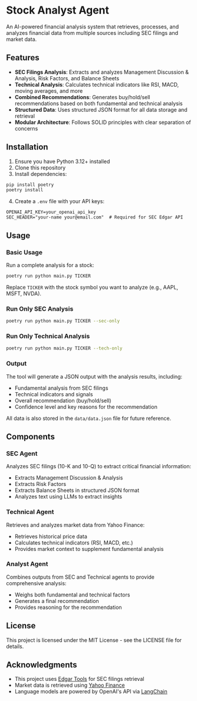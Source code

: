 # Stock Analyst Agent

An AI-powered financial analysis system that retrieves, processes, and analyzes financial data from multiple sources including SEC filings and market data.

## Features

- **SEC Filings Analysis**: Extracts and analyzes Management Discussion & Analysis, Risk Factors, and Balance Sheets
- **Technical Analysis**: Calculates technical indicators like RSI, MACD, moving averages, and more
- **Combined Recommendations**: Generates buy/hold/sell recommendations based on both fundamental and technical analysis
- **Structured Data**: Uses structured JSON format for all data storage and retrieval
- **Modular Architecture**: Follows SOLID principles with clear separation of concerns

## Installation

1. Ensure you have Python 3.12+ installed
2. Clone this repository
3. Install dependencies:

```bash
pip install poetry
poetry install
```

4. Create a `.env` file with your API keys:

```
OPENAI_API_KEY=your_openai_api_key
SEC_HEADER="your-name your@email.com"  # Required for SEC Edgar API
```

## Usage

### Basic Usage

Run a complete analysis for a stock:

```bash
poetry run python main.py TICKER
```

Replace `TICKER` with the stock symbol you want to analyze (e.g., AAPL, MSFT, NVDA).

### Run Only SEC Analysis

```bash
poetry run python main.py TICKER --sec-only
```

### Run Only Technical Analysis

```bash
poetry run python main.py TICKER --tech-only
```

### Output

The tool will generate a JSON output with the analysis results, including:

- Fundamental analysis from SEC filings
- Technical indicators and signals
- Overall recommendation (buy/hold/sell)
- Confidence level and key reasons for the recommendation

All data is also stored in the `data/data.json` file for future reference.

## Components

### SEC Agent

Analyzes SEC filings (10-K and 10-Q) to extract critical financial information:

- Extracts Management Discussion & Analysis
- Extracts Risk Factors
- Extracts Balance Sheets in structured JSON format
- Analyzes text using LLMs to extract insights

### Technical Agent

Retrieves and analyzes market data from Yahoo Finance:

- Retrieves historical price data
- Calculates technical indicators (RSI, MACD, etc.)
- Provides market context to supplement fundamental analysis

### Analyst Agent

Combines outputs from SEC and Technical agents to provide comprehensive analysis:

- Weighs both fundamental and technical factors
- Generates a final recommendation
- Provides reasoning for the recommendation

## License

This project is licensed under the MIT License - see the LICENSE file for details.

## Acknowledgments

- This project uses [Edgar Tools](https://github.com/dgunning/edgartools) for SEC filings retrieval
- Market data is retrieved using [Yahoo Finance](https://pypi.org/project/yfinance/)
- Language models are powered by OpenAI's API via [LangChain](https://python.langchain.com/)
